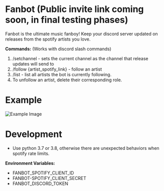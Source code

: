 # Fanbot (Public invite link coming soon, in final testing phases)
Fanbot is the ultimate music fanboy! Keep your discord server updated on releases from the spotify artists you love.

**Commands:** (Works with discord slash commands)
1. /setchannel - sets the current channel as the channel that release updates will send to
2. /follow {artist_spotify_link} - follow an artist
3. /list - list all artists the bot is currently following.
4. To unfollow an artist, delete their corresponding role.

# Example

![Example Image](https://github.com/andrewkassab/mrmusic/blob/main/example.png?raw=true)

# Development

* Use python 3.7 or 3.8, otherwise there are unexpected behaviors when spotify rate limits. 

**Environment Variables:**  
- FANBOT_SPOTIFY_CLIENT_ID
- FANBOT-SPOTIFY_CLIENT_SECRET
- FANBOT_DISCORD_TOKEN
